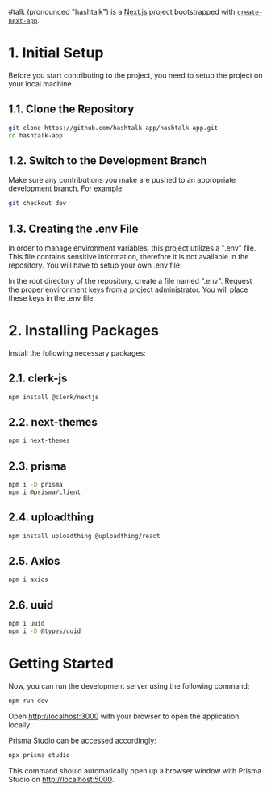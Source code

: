#talk (pronounced "hashtalk") is a [Next.js](https://nextjs.org/) project bootstrapped with [`create-next-app`](https://github.com/vercel/next.js/tree/canary/packages/create-next-app).

# 1. Initial Setup
Before you start contributing to the project, you need to setup the project on your local machine.

## 1.1. Clone the Repository

```bash
git clone https://github.com/hashtalk-app/hashtalk-app.git
cd hashtalk-app
```

## 1.2. Switch to the Development Branch
Make sure any contributions you make are pushed to an appropriate development branch. For example:

```bash
git checkout dev
```

## 1.3. Creating the .env File
In order to manage environment variables, this project utilizes a ".env" file. This file contains sensitive information, therefore it is not available in the repository. You will have to setup your own .env file:

In the root directory of the repository, create a file named ".env".
Request the proper environment keys from a project administrator. You will place these keys in the .env file.

# 2. Installing Packages
Install the following necessary packages:

## 2.1. clerk-js

```bash
npm install @clerk/nextjs
```

## 2.2. next-themes

```bash
npm i next-themes
```

## 2.3. prisma

```bash
npm i -D prisma
npm i @prisma/client
```

## 2.4. uploadthing

```bash
npm install uploadthing @uploadthing/react
```

## 2.5. Axios

```bash
npm i axios
```

## 2.6. uuid

```bash
npm i uuid
npm i -D @types/uuid
```

# Getting Started
Now, you can run the development server using the following command:

```bash
npm run dev
```
Open [http://localhost:3000](http://localhost:3000) with your browser to open the application locally.

Prisma Studio can be accessed accordingly:

```bash
npx prisma studio
```

This command should automatically open up a browser window with Prisma Studio on [http://localhost:5000](http://localhost:5000).

